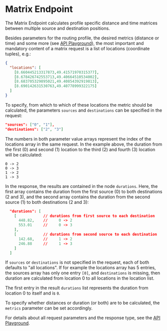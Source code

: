 # Matrix Endpoint

The Matrix Endpoint calculates profile specific distance and time matrices between multiple source and destination positions.

Besides parameters for the routing profile, the desired metrics (distance or time) and some more (see [API Playground](https://openrouteservice.org/dev/#/api-docs/matrix_service)), 
the most important and mandatory content of a matrix request is a list of locations (coordinate tuples), e.g.:

```json
{
  "locations": [
    [8.660445213317873,49.41571970315377],
    [8.678426742553713,49.40664510534002],
    [8.683705329895021,49.40854392919813],
    [8.690142631530763,49.40778999322175]
  ]
}
```

To specify, from which to which of these locations the metric should be calculated, the parameters `sources` and `destinations` can be specified in the request:

```json
"sources": ["0", "1"],
"destinations": ["2", "3"]
```

The numbers in both parameter value arrays represent the index of the locations array in the same request. 
In the example above, the duration from the first (0) and second (1) location to the third (2) and fourth (3) location will be calculated: 

    0 -> 2
    0 -> 3
    1 -> 2
    1 -> 3

In the response, the results are contained in the node `durations`.
Here, the first array contains the duration from the first source (0) to both destinations (2 and 3), 
and the second array contains the duration from the second source (1) to both destinations (2 and 3):

```json
  "durations": [
    [            // durations from first source to each destination
      448.82,    //     0 -> 2
      553.01     //     0 -> 3
    ],
    [            // durations from second source to each destination
      142.68,    //     1 -> 2
      246.88     //     1 -> 3
    ]
  ]
```

If `sources` or `destinations` is not specified in the request, each of both defaults to "all locations". 
If for example the locations array has 5 entries, 
the sources array has only one entry `[0]`, 
and `destinations` is missing, then duration are calculated from location 0 to all locations in the location list.

The first entry in the result `durations` list represents the duration from location 0 to itself and is `0`. 

To specify whether distances or duration (or both) are to be calculated, the `metrics` parameter can be set accordingly.

For details about all request parameters and the response type, see the [API Playground](https://openrouteservice.org/dev/#/api-docs/matrix_service).
